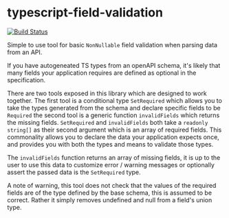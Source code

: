 # typescript-field-validation

[![Build Status](https://travis-ci.com/jamespeterschinner/typescript-field-validation.svg?branch=master)](https://travis-ci.com/jamespeterschinner/typescript-field-validation)

Simple to use tool for basic `NonNullable` field validation when parsing data from an API.

If you have autogeneated TS types from an openAPI schema, it's likely that many fields your application requires are defined as optional in the specification.

There are two tools exposed in this library which are designed to work together. The first tool is a conditional type `SetRequired` which allows you to take the types generated from the schema and declare specific fields to be `Required` the second tool is a generic function `invalidFields` which returns the missing fields. `SetRequired` and `invalidFields` both take a `readonly string[]` as their second argument which is an array of required fields. This commonality allows you to declare the data your application expects once, and provides you with both the types and means to validate those types.

The `invalidFields` function returns an array of missing fields, it is up to the user to use this data to customize error / warning messages or optionally assert the passed data is the `SetRequired` type.

A note of warning, this tool does not check that the values of the required fields are of the type defined by the base schema, this is assumed to be correct. Rather it simply removes undefined and null from a field's union type.
